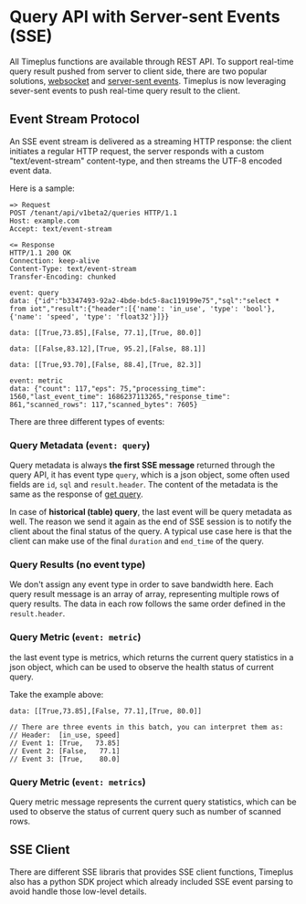 # Query API with Server-sent Events (SSE)

All Timeplus functions are available through REST API. To support real-time query result pushed from server to client side, there are two popular solutions, [websocket](https://developer.mozilla.org/en-US/docs/Web/API/WebSockets_API) and [server-sent events](https://developer.mozilla.org/en-US/docs/Web/API/Server-sent_events). Timeplus is now leveraging sever-sent events to push real-time query result to the client.

## Event Stream Protocol

An SSE event stream is delivered as a streaming HTTP response: the client initiates a regular HTTP request, the server responds with a custom "text/event-stream" content-type, and then streams the UTF-8 encoded event data.

Here is a sample:

```
=> Request
POST /tenant/api/v1beta2/queries HTTP/1.1
Host: example.com
Accept: text/event-stream

<= Response
HTTP/1.1 200 OK
Connection: keep-alive
Content-Type: text/event-stream
Transfer-Encoding: chunked

event: query
data: {"id":"b3347493-92a2-4bde-bdc5-8ac119199e75","sql":"select * from iot","result":{"header":[{'name': 'in_use', 'type': 'bool'},{'name': 'speed', 'type': 'float32'}]}}

data: [[True,73.85],[False, 77.1],[True, 80.0]]

data: [[False,83.12],[True, 95.2],[False, 88.1]]

data: [[True,93.70],[False, 88.4],[True, 82.3]]

event: metric
data: {"count": 117,"eps": 75,"processing_time": 1560,"last_event_time": 1686237113265,"response_time": 861,"scanned_rows": 117,"scanned_bytes": 7605}

```

There are three different types of events:

### Query Metadata (`event: query`)

Query metadata is always **the first SSE message** returned through the query API, it has event type `query`, which is a json object, some often used fields are `id`, `sql` and `result.header`. The content of the metadata is the same as the response of [get query](https://docs.timeplus.com/rest.html#tag/Queries-v1beta2/paths/~1v1beta2~1queries~1%7Bid%7D/get).

In case of **historical (table) query**, the last event will be query metadata as well. The reason we send it again as the end of SSE session is to notify the client about the final status of the query. A typical use case here is that the client can make use of the final `duration` and `end_time` of the query.

### Query Results (no event type)

We don't assign any event type in order to save bandwidth here. Each query result message is an array of array, representing multiple rows of query results. The data in each row follows the same order defined in the `result.header`.

### Query Metric (`event: metric`)

the last event type is metrics, which returns the current query statistics in a json object, which can be used to observe the health status of current query.

Take the example above:

```
data: [[True,73.85],[False, 77.1],[True, 80.0]]

// There are three events in this batch, you can interpret them as:
// Header:  [in_use, speed]
// Event 1: [True,   73.85]
// Event 2: [False,   77.1]
// Event 3: [True,    80.0]
```

### Query Metric (`event: metrics`)

Query metric message represents the current query statistics, which can be used to observe the status of current query such as number of scanned rows.

## SSE Client

There are different SSE libraris that provides SSE client functions, Timeplus also has a python SDK project which already included SSE event parsing to avoid handle those low-level details.
